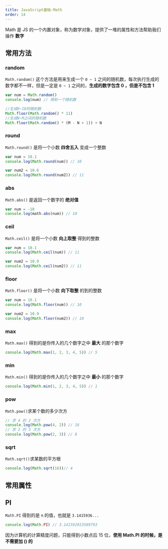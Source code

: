 ```yaml
---
title: JavaScript基础-Math
order: 14
---
```


Math 是 JS 的一个内置对象，称为数学对象，提供了一堆的属性和方法帮助我们操作 **数字**

## 常用方法

### random

`Math.random()` 这个方法是用来生成一个 `0 ~ 1` 之间的随机数，每次执行生成的数字都不一样，但是一定是 `0 ~ 1` 之间的，**生成的数字包含 0 ，但是不包含 1**

```javascript
var num = Math.random()
console.log(num) // 得到一个随机数
```

```js
//生成0~10的随机数
Math.floor(Math.random() * 11)
//生成N~M之间的随机数
Math.floor(Math.random() * (M - N + 1)) + N
```

### round

`Math.round()` 是将一个小数 **四舍五入** 变成一个整数

```javascript
var num = 10.1
console.log(Math.round(num)) // 10

var num2 = 10.6
console.log(Math.round(num2)) // 11
```

### abs

`Math.abs()` 是返回一个数字的 **绝对值**

```javascript
var num = -10
console.log(math.abs(num)) // 10
```

### ceil

`Math.ceil()` 是将一个小数 **向上取整** 得到的整数

```javascript
var num = 10.1
console.log(Math.ceil(num)) // 11

var num2 = 10.9
console.log(Math.ceil(num2)) // 11
```

### floor

`Math.floor()` 是将一个小数 **向下取整** 的到的整数

```javascript
var num = 10.1
console.log(Math.floor(num)) // 10

var num2 = 10.9
console.log(Math.floor(num2)) // 10
```

### max

`Math.max()` 得到的是你传入的几个数字之中 **最大** 的那个数字

```javascript
console.log(Math.max(1, 2, 3, 4, 5)) // 5
```

### min

`Math.min()` 得到的是你传入的几个数字之中 **最小** 的那个数字

```javascript
console.log(Math.min(1, 2, 3, 4, 5)) // 1
```

### pow

`Math.pow()`求某个数的多少次方

```js
// 求 4 的 2 次方
console.log(Math.pow(4, 2)) // 16
// 求 2 的 3 次方
console.log(Math.pow(2, 3)) // 8
```

### sqrt

`Math.sqrt()`求某数的平方根

```js
console.log(Math.sqrt(16))// 4
```

## 常用属性

## PI

`Math.PI` 得到的是 `π` 的值，也就是 `3.1415936...`

```javascript
console.log(Math.PI) // 3.141592653589793
```

因为计算机的计算精度问题，只能得到小数点后 15 位，**使用 Math.PI 的时候，是不需要加 () 的**
